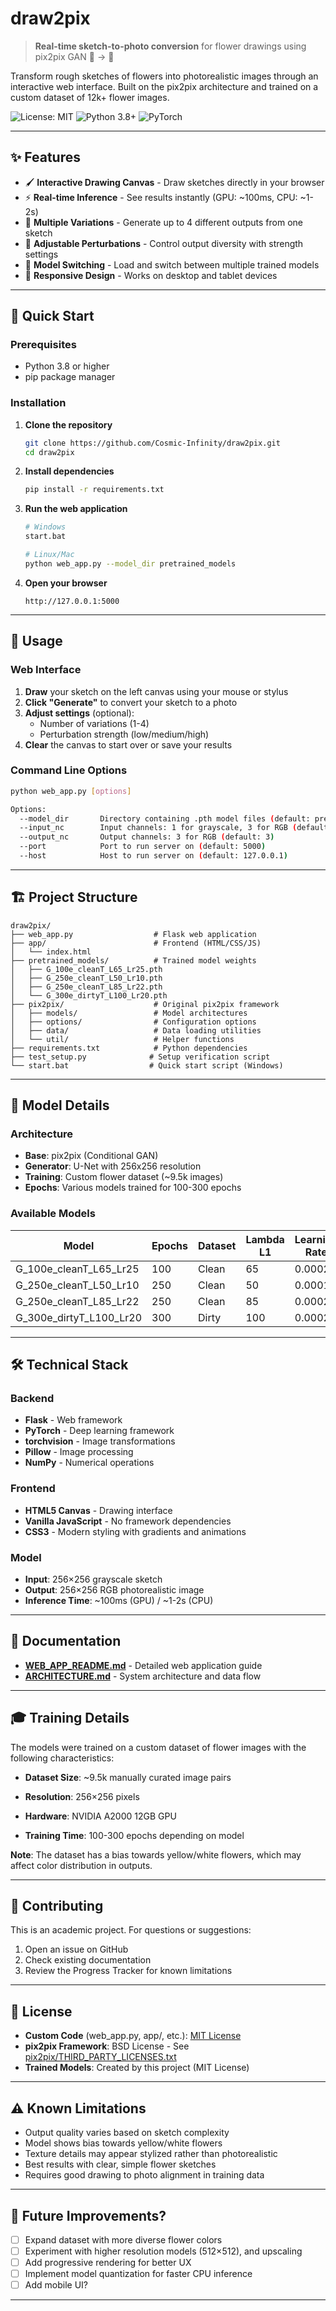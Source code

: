 # draw2pix

> **Real-time sketch-to-photo conversion** for flower drawings using pix2pix GAN  🎨 → 🌸

Transform rough sketches of flowers into photorealistic images through an interactive web interface. Built on the pix2pix architecture and trained on a custom dataset of 12k+ flower images.

![License: MIT](https://img.shields.io/badge/License-MIT-blue.svg)
![Python 3.8+](https://img.shields.io/badge/python-3.8+-blue.svg)
![PyTorch](https://img.shields.io/badge/PyTorch-2.0+-red.svg)

---

## ✨ Features

- 🖌️ **Interactive Drawing Canvas** - Draw sketches directly in your browser
- ⚡ **Real-time Inference** - See results instantly (GPU: ~100ms, CPU: ~1-2s)
- 🎨 **Multiple Variations** - Generate up to 4 different outputs from one sketch
- 🔧 **Adjustable Perturbations** - Control output diversity with strength settings
- 🔄 **Model Switching** - Load and switch between multiple trained models
- 📱 **Responsive Design** - Works on desktop and tablet devices

---

## 🚀 Quick Start

### Prerequisites

- Python 3.8 or higher
- pip package manager

### Installation

1. **Clone the repository**
   ```bash
   git clone https://github.com/Cosmic-Infinity/draw2pix.git
   cd draw2pix
   ```

2. **Install dependencies**
   ```bash
   pip install -r requirements.txt
   ```

3. **Run the web application**
   ```bash
   # Windows
   start.bat
   
   # Linux/Mac
   python web_app.py --model_dir pretrained_models
   ```

4. **Open your browser**
   ```
   http://127.0.0.1:5000
   ```

---

## 🎯 Usage

### Web Interface

1. **Draw** your sketch on the left canvas using your mouse or stylus
2. **Click "Generate"** to convert your sketch to a photo
3. **Adjust settings** (optional):
   - Number of variations (1-4)
   - Perturbation strength (low/medium/high)
4. **Clear** the canvas to start over or save your results

### Command Line Options

```bash
python web_app.py [options]

Options:
  --model_dir       Directory containing .pth model files (default: pretrained_models)
  --input_nc        Input channels: 1 for grayscale, 3 for RGB (default: 1)
  --output_nc       Output channels: 3 for RGB (default: 3)
  --port            Port to run server on (default: 5000)
  --host            Host to run server on (default: 127.0.0.1)
```

---

## 🏗️ Project Structure

```
draw2pix/
├── web_app.py                  # Flask web application
├── app/                        # Frontend (HTML/CSS/JS)
│   └── index.html
├── pretrained_models/          # Trained model weights
│   ├── G_100e_cleanT_L65_Lr25.pth
│   ├── G_250e_cleanT_L50_Lr10.pth
│   ├── G_250e_cleanT_L85_Lr22.pth
│   └── G_300e_dirtyT_L100_Lr20.pth
├── pix2pix/                    # Original pix2pix framework
│   ├── models/                 # Model architectures
│   ├── options/                # Configuration options
│   ├── data/                   # Data loading utilities
│   └── util/                   # Helper functions
├── requirements.txt            # Python dependencies
├── test_setup.py              # Setup verification script
└── start.bat                  # Quick start script (Windows)
```

---

## 🔬 Model Details

### Architecture
- **Base**: pix2pix (Conditional GAN)
- **Generator**: U-Net with 256x256 resolution
- **Training**: Custom flower dataset (~9.5k images)
- **Epochs**: Various models trained for 100-300 epochs

### Available Models
| Model | Epochs | Dataset | Lambda L1 | Learning Rate |
|-------|--------|---------|-----------|---------------|
| G_100e_cleanT_L65_Lr25 | 100 | Clean | 65 | 0.00025 |
| G_250e_cleanT_L50_Lr10 | 250 | Clean | 50 | 0.0001 |
| G_250e_cleanT_L85_Lr22 | 250 | Clean | 85 | 0.00022 |
| G_300e_dirtyT_L100_Lr20 | 300 | Dirty | 100 | 0.0002 |

---

## 🛠️ Technical Stack

### Backend
- **Flask** - Web framework
- **PyTorch** - Deep learning framework
- **torchvision** - Image transformations
- **Pillow** - Image processing
- **NumPy** - Numerical operations

### Frontend
- **HTML5 Canvas** - Drawing interface
- **Vanilla JavaScript** - No framework dependencies
- **CSS3** - Modern styling with gradients and animations

### Model
- **Input**: 256×256 grayscale sketch
- **Output**: 256×256 RGB photorealistic image
- **Inference Time**: ~100ms (GPU) / ~1-2s (CPU)

---

## 📖 Documentation

- **[WEB_APP_README.md](WEB_APP_README.md)** - Detailed web application guide
- **[ARCHITECTURE.md](ARCHITECTURE.md)** - System architecture and data flow

---

## 🎓 Training Details

The models were trained on a custom dataset of flower images with the following characteristics:

- **Dataset Size**: ~9.5k manually curated image pairs
- **Resolution**: 256×256 pixels

- **Hardware**: NVIDIA A2000 12GB GPU
- **Training Time**: 100-300 epochs depending on model

**Note**: The dataset has a bias towards yellow/white flowers, which may affect color distribution in outputs.

---

## 🤝 Contributing

This is an academic project. For questions or suggestions:

1. Open an issue on GitHub
2. Check existing documentation
3. Review the Progress Tracker for known limitations

---

## 📝 License

- **Custom Code** (web_app.py, app/, etc.): [MIT License](LICENSE)
- **pix2pix Framework**: BSD License - See [pix2pix/THIRD_PARTY_LICENSES.txt](pix2pix/THIRD_PARTY_LICENSES.txt)
- **Trained Models**: Created by this project (MIT License)

---


## ⚠️ Known Limitations

- Output quality varies based on sketch complexity
- Model shows bias towards yellow/white flowers
- Texture details may appear stylized rather than photorealistic
- Best results with clear, simple flower sketches
- Requires good drawing to photo alignment in training data

---

## 🔮 Future Improvements?

- [ ] Expand dataset with more diverse flower colors
- [ ] Experiment with higher resolution models (512×512), and upscaling
- [ ] Add progressive rendering for better UX
- [ ] Implement model quantization for faster CPU inference
- [ ] Add mobile UI?

---

